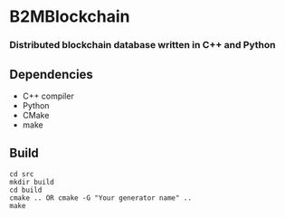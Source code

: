 # B2MBlockchain
### Distributed blockchain database written in C++ and Python

## Dependencies
- C++ compiler
- Python
- CMake
- make

## Build
```
cd src
mkdir build
cd build
cmake .. OR cmake -G "Your generator name" ..
make
```

